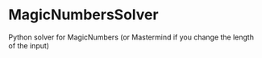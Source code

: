 # MagicNumbersSolver
Python solver for MagicNumbers (or Mastermind if you change the length of the input)
